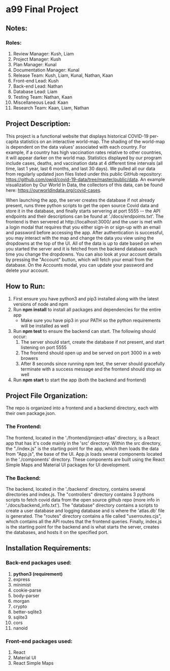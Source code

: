 # a99 Final Project

## Notes:
### Roles:
1. Review Manager: Kush, Liam
2. Project Manager: Kush
3. Plan Manager: Kunal
4. Documentation Manager: Kunal
5. Release Team: Kush, Liam, Kunal, Nathan, Kaan
6. Front-end Lead: Kush
7. Back-end Lead: Nathan
8. Database Lead: Liam
9. Testing Team: Nathan, Kaan
10. Miscellaneous Lead: Kaan
11. Research Team: Kaan, Liam, Nathan

## Project Description:
This project is a functional website that displays historical COVID-19 per-capita statistics on an interactive world-map. The shading of the world-map is dependent on the data values' associated with each country. For example, if a country has high vaccination rates relative to other countries, it will appear darker on the world map. Statistics displayed by our program include cases, deaths, and vaccination data at 4 different time intervals (all time, last 1 year, last 6 months, and last 30 days). We pulled all our data from regularly updated json files listed under this public GitHub repository: https://github.com/owid/covid-19-data/tree/master/public/data. An example visualization by Our World In Data, the collectors of this data, can be found here: https://ourworldindata.org/covid-cases.

When launching the app, the server creates the database if not already present, runs three python scripts to get the open source Covid data and store it in the database, and finally starts servering at port 5555 -- the API endpoints and their descriptions can be found at './docs/endpoints.txt'. The frontend is then servered at http://localhost:3000/ and the user is met with a login modal that requires that you either sign-in or sign-up with an email and password before accessing the app. After authentication is successful, you may interact with the map and change the data you view using the dropdowns at the top of the UI. All of the data is up to date based on when you started the server and it is fetched from the backend database each time you change the dropdowns. You can also look at your account details by pressing the "Account" button, which will fetch your email from the database. On the Accounts modal, you can update your password and delete your account.

## How to Run:
1. First ensure you have python3 and pip3 installed along with the latest versions of node and npm
2. Run **npm install** to install all packages and dependencies for the entire app
    - Make sure you have pip3 in your PATH so the python requirements will be installed as well
3. Run **npm test** to ensure the backend can start. The following should occur:
    1. The server should start, create the database if not present, and start listening on port 5555
    2. The frontend should open up and be served on port 3000 in a web browers
    3. After 8 seconds since running npm test, the server should gracefully terminate with a success message and the frontend should stop as well
4. Run **npm start** to start the app (both the backend and frontend)

## Project File Organization:
The repo is organized into a frontend and a backend directory, each with their own package.json.

### The Frontend:
The frontend, located in the './frontend/project-atlas' directory, is a React app that has it's code mainly in the 'src' directory. Within the src directory, the "./index.js" is the starting point for the app, which then loads the data from "App.js", the base of the UI. App.js loads several components located in the './components' directory. These components are built using the React Simple Maps and Material UI packages for UI development. 

### The Backend:
The backend, located in the './backend' directory, contains several directories and index.js. The "controllers" directory contains 3 pythons scripts to fetch covid data from the open source github repo (more info in './docs/backend_info.txt'). The "database" directory contains a scripts to create a user database and logging database and is where the 'atlas.db' file is generated. The "routes" directory contains a file called "userroutes.cjs", which contains all the API routes that the frontend queries. Finally, index.js is the starting point for the backend and is what starts the server, creates the databases, and hosts it on the specified port.

## Installation Requirements:
### Back-end packages used:
1. **python3 (requirement)**
2. express
3. minimist
4. cookie-parse
5. body-parser
6. morgan
7. crypto
8. better-sqlite3
9. sqlite3
10. cors
11. nanoid

### Front-end packages used:
1. React
2. Material UI
3. React Simple Maps
